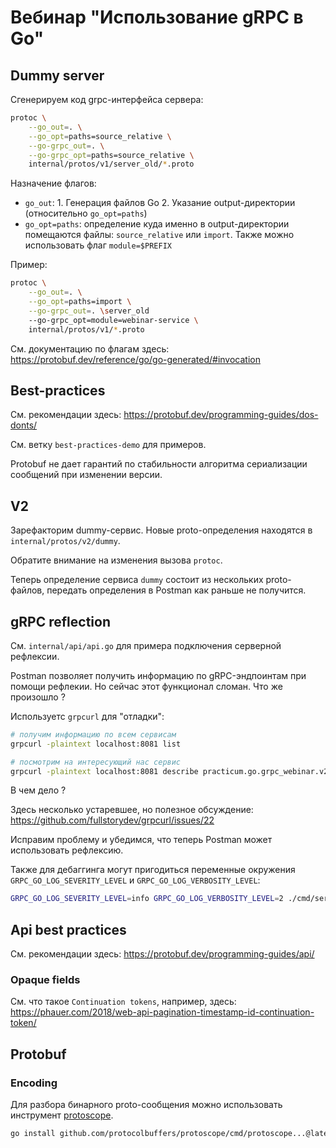# Вебинар "Использование gRPC в Go"

## Dummy server

Сгенерируем код grpc-интерфейса сервера:

```bash
protoc \
    --go_out=. \
    --go_opt=paths=source_relative \
    --go-grpc_out=. \
    --go-grpc_opt=paths=source_relative \
    internal/protos/v1/server_old/*.proto
```

Назначение флагов:
- `go_out`: 1. Генерация файлов Go 2. Указание output-директории (относительно `go_opt=paths`)
- `go_opt=paths`: определение куда именно в output-директории помещаются файлы: `source_relative` или `import`. Также можно использовать флаг `module=$PREFIX`

Пример:

```bash
protoc \
    --go_out=. \
    --go_opt=paths=import \
    --go-grpc_out=. \server_old
    --go-grpc_opt=module=webinar-service \
    internal/protos/v1/*.proto
```

См. документацию по флагам здесь: https://protobuf.dev/reference/go/go-generated/#invocation

## Best-practices

См. рекомендации здесь: https://protobuf.dev/programming-guides/dos-donts/

См. ветку `best-practices-demo` для примеров.

Protobuf не дает гарантий по стабильности алгоритма сериализации сообщений при изменении версии.

## V2

Зарефакторим dummy-сервис. Новые proto-определения находятся в `internal/protos/v2/dummy`.

Обратите внимание на изменения вызова `protoc`.

Теперь определение сервиса `dummy` состоит из нескольких proto-файлов, передать определения в Postman как раньше не получится.

## gRPC reflection

См. `internal/api/api.go` для примера подключения серверной рефлексии.

Postman позволяет получить информацию по gRPC-эндпоинтам при помощи рефлекии. Но сейчас этот функционал сломан. Что же произошло ?

Используетс `grpcurl` для "отладки":

```bash
# получим информацию по всем сервисам
grpcurl -plaintext localhost:8081 list

# посмотрим на интересующий нас сервис
grpcurl -plaintext localhost:8081 describe practicum.go.grpc_webinar.v2.dummy.Dummy
```

В чем дело ?

Здесь несколько устаревшее, но полезное обсуждение: https://github.com/fullstorydev/grpcurl/issues/22

Исправим проблему и убедимся, что теперь Postman может использовать рефлексию.

Также для дебаггинга могут пригодиться переменные окружения `GRPC_GO_LOG_SEVERITY_LEVEL` и `GRPC_GO_LOG_VERBOSITY_LEVEL`:

```bash
GRPC_GO_LOG_SEVERITY_LEVEL=info GRPC_GO_LOG_VERBOSITY_LEVEL=2 ./cmd/server/server
```

## Api best practices

См. рекомендации здесь: https://protobuf.dev/programming-guides/api/

### Opaque fields

См. что такое `Continuation tokens`, например, здесь: https://phauer.com/2018/web-api-pagination-timestamp-id-continuation-token/


## Protobuf

### Encoding

Для разбора бинарного proto-сообщения можно использовать инструмент [protoscope](https://github.com/protocolbuffers/protoscope).

```bash
go install github.com/protocolbuffers/protoscope/cmd/protoscope...@latest
```
